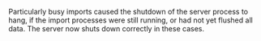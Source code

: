 Particularly busy imports caused the shutdown of the server process to hang,
if the import processes were still running, or had not yet flushed all data.
The server now shuts down correctly in these cases.
